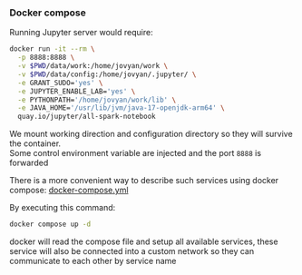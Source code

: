 ### Docker compose
Running Jupyter server would require:
```bash
docker run -it --rm \
  -p 8888:8888 \
  -v $PWD/data/work:/home/jovyan/work \
  -v $PWD/data/config:/home/jovyan/.jupyter/ \
  -e GRANT_SUDO='yes' \
  -e JUPYTER_ENABLE_LAB='yes' \
  -e PYTHONPATH='/home/jovyan/work/lib' \
  -e JAVA_HOME='/usr/lib/jvm/java-17-openjdk-arm64' \
  quay.io/jupyter/all-spark-notebook
```
We mount working direction and configuration directory so they will survive the container.  
Some control environment variable are injected and the port `8888` is forwarded

There is a more convenient way to describe such services using docker compose:
[docker-compose.yml](./docker-compose.yml)

By executing this command:
```bash
docker compose up -d
```
docker will read the compose file and setup all available services, these service will also
be connected into a custom network so they can communicate to each other by service name
